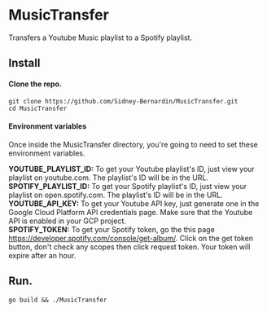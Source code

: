 # MusicTransfer

Transfers a Youtube Music playlist to a Spotify playlist.

## Install

#### Clone the repo.
```
git clone https://github.com/Sidney-Bernardin/MusicTransfer.git
cd MusicTransfer
```

#### Environment variables
Once inside the MusicTransfer directory, you're going to need to set these environment variables.<br>

<strong>YOUTUBE_PLAYLIST_ID:</strong> To get your Youtube playlist's ID, just view your playlist on youtube.com. The playlist's ID will be in the URL.<br>
<strong>SPOTIFY_PLAYLIST_ID:</strong> To get your Spotify playlist's ID, just view your playlist on open.spotify.com. The playlist's ID will be in the URL.<br>
<strong>YOUTUBE_API_KEY:</strong> To get your Youtube API key, just generate one in the Google Cloud Platform API credentials page. Make sure that the Youtube API is enabled in your GCP project.<br>
<strong>SPOTIFY_TOKEN:</strong> To get your Spotify token, go the this page https://developer.spotify.com/console/get-album/. Click on the get token button, don't check any scopes then click request token. Your token will expire after an hour.<br>

## Run.
```
go build && ./MusicTransfer
```
